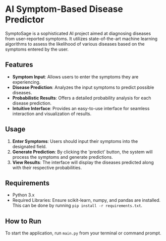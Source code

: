 # AI Symptom-Based Disease Predictor

SymptoSage is a sophisticated AI project aimed at diagnosing diseases from user-reported symptoms. It utilizes state-of-the-art machine learning algorithms to assess the likelihood of various diseases based on the symptoms entered by the user.

## Features

- **Symptom Input**: Allows users to enter the symptoms they are experiencing.
- **Disease Prediction**: Analyzes the input symptoms to predict possible diseases.
- **Probabilistic Results**: Offers a detailed probability analysis for each disease prediction.
- **Intuitive Interface**: Provides an easy-to-use interface for seamless interaction and visualization of results.

## Usage

1. **Enter Symptoms**: Users should input their symptoms into the designated field.
2. **Generate Prediction**: By clicking the 'predict' button, the system will process the symptoms and generate predictions.
3. **View Results**: The interface will display the diseases predicted along with their respective probabilities.

## Requirements

- Python 3.x
- Required Libraries: Ensure scikit-learn, numpy, and pandas are installed. This can be done by running `pip install -r requirements.txt`.

## How to Run

To start the application, run `main.py` from your terminal or command prompt.
